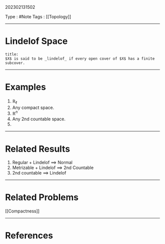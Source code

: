 202302131502

Type : #Note
Tags : [[Topology]]

---
# Lindelof Space
```ad-note
title:
$X$ is said to be _lindelof_ if every open cover of $X$ has a finite subcover.
```

---
# Examples
1. $\mathbb{R}_{\ell}$
2. Any compact space.
3. $\mathbb{R}^{n}$
4. Any 2nd countable space.
5. 

---
# Related Results
1) Regular + Lindelof $\implies$ Normal
2) Metrizable + Lindelof $\implies$ 2nd Countable 
3) 2nd countable $\implies$ Lindelof

---
# Related Problems
[[Compactness]]

---
# References

